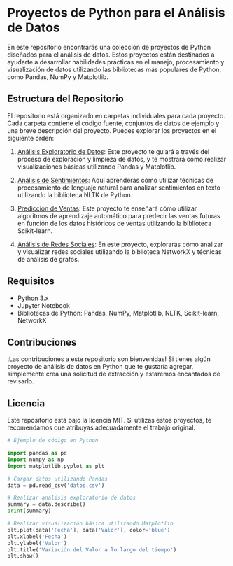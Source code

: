# Proyectos de Python para el Análisis de Datos

En este repositorio encontrarás una colección de proyectos de Python diseñados para el análisis de datos. Estos proyectos están destinados a ayudarte a desarrollar habilidades prácticas en el manejo, procesamiento y visualización de datos utilizando las bibliotecas más populares de Python, como Pandas, NumPy y Matplotlib.

## Estructura del Repositorio

El repositorio está organizado en carpetas individuales para cada proyecto. Cada carpeta contiene el código fuente, conjuntos de datos de ejemplo y una breve descripción del proyecto. Puedes explorar los proyectos en el siguiente orden:

1. [Análisis Exploratorio de Datos](proyecto1/): Este proyecto te guiará a través del proceso de exploración y limpieza de datos, y te mostrará cómo realizar visualizaciones básicas utilizando Pandas y Matplotlib.

2. [Análisis de Sentimientos](proyecto2/): Aquí aprenderás cómo utilizar técnicas de procesamiento de lenguaje natural para analizar sentimientos en texto utilizando la biblioteca NLTK de Python.

3. [Predicción de Ventas](proyecto3/): Este proyecto te enseñará cómo utilizar algoritmos de aprendizaje automático para predecir las ventas futuras en función de los datos históricos de ventas utilizando la biblioteca Scikit-learn.

4. [Análisis de Redes Sociales](proyecto4/): En este proyecto, explorarás cómo analizar y visualizar redes sociales utilizando la biblioteca NetworkX y técnicas de análisis de grafos.

## Requisitos

- Python 3.x
- Jupyter Notebook
- Bibliotecas de Python: Pandas, NumPy, Matplotlib, NLTK, Scikit-learn, NetworkX

## Contribuciones

¡Las contribuciones a este repositorio son bienvenidas! Si tienes algún proyecto de análisis de datos en Python que te gustaría agregar, simplemente crea una solicitud de extracción y estaremos encantados de revisarlo.

## Licencia

Este repositorio está bajo la licencia MIT. Si utilizas estos proyectos, te recomendamos que atribuyas adecuadamente el trabajo original.

```python
# Ejemplo de código en Python

import pandas as pd
import numpy as np
import matplotlib.pyplot as plt

# Cargar datos utilizando Pandas
data = pd.read_csv('datos.csv')

# Realizar análisis exploratorio de datos
summary = data.describe()
print(summary)

# Realizar visualización básica utilizando Matplotlib
plt.plot(data['Fecha'], data['Valor'], color='blue')
plt.xlabel('Fecha')
plt.ylabel('Valor')
plt.title('Variación del Valor a lo largo del tiempo')
plt.show()
